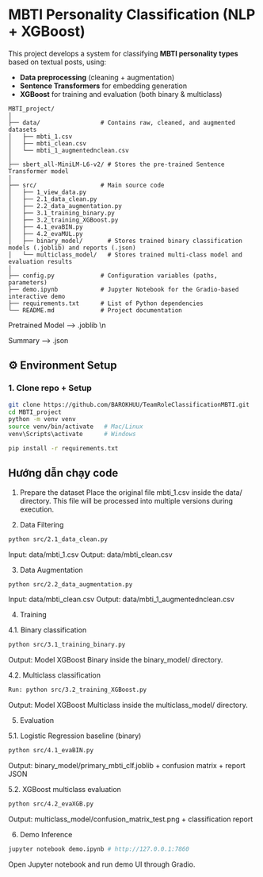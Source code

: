 # MBTI Personality Classification (NLP + XGBoost)

This project develops a system for classifying **MBTI personality types** based on textual posts, using:
- **Data preprocessing** (cleaning + augmentation)
- **Sentence Transformers** for embedding generation
- **XGBoost** for training and evaluation  (both binary & multiclass)
```
MBTI_project/
│
├── data/                 # Contains raw, cleaned, and augmented datasets
│   ├── mbti_1.csv
│   ├── mbti_clean.csv
│   └── mbti_1_augmentednclean.csv
│
├── sbert_all-MiniLM-L6-v2/ # Stores the pre-trained Sentence Transformer model
│
├── src/                  # Main source code
│   ├── 1_view_data.py
│   ├── 2.1_data_clean.py
│   ├── 2.2_data_augmentation.py
│   ├── 3.1_training_binary.py
│   ├── 3.2_training_XGBoost.py
│   ├── 4.1_evaBIN.py
│   ├── 4.2_evaMUL.py
│   ├── binary_model/       # Stores trained binary classification models (.joblib) and reports (.json)
│   └── multiclass_model/   # Stores trained multi-class model and evaluation results
│
├── config.py             # Configuration variables (paths, parameters)
├── demo.ipynb            # Jupyter Notebook for the Gradio-based interactive demo
├── requirements.txt      # List of Python dependencies
└── README.md             # Project documentation
```

Pretrained Model --> .joblib \n

Summary --> .json


## ⚙️ Environment Setup

### 1. Clone repo + Setup
```bash
git clone https://github.com/BAROKHUU/TeamRoleClassificationMBTI.git
cd MBTI_project
python -m venv venv
source venv/bin/activate   # Mac/Linux
venv\Scripts\activate      # Windows

pip install -r requirements.txt
```
## Hướng dẫn chạy code
1. Prepare the dataset
Place the original file mbti_1.csv inside the data/ directory.
This file will be processed into multiple versions during execution.


2. Data Filtering
```bash
python src/2.1_data_clean.py
```
Input: data/mbti_1.csv
Output: data/mbti_clean.csv


3. Data Augmentation
```bash
python src/2.2_data_augmentation.py
```
Input: data/mbti_clean.csv
Output: data/mbti_1_augmentednclean.csv


4. Training

4.1. Binary classification
```bash
python src/3.1_training_binary.py
```
Output: Model XGBoost Binary inside the binary_model/ directory.

4.2. Multiclass classification 
```bash
Run: python src/3.2_training_XGBoost.py
```
Output: Model XGBoost Multiclass inside the multiclass_model/ directory.


5. Evaluation

5.1. Logistic Regression baseline (binary)
```bash
python src/4.1_evaBIN.py
```
Output: binary_model/primary_mbti_clf.joblib + confusion matrix + report JSON

5.2. XGBoost multiclass evaluation
```bash
python src/4.2_evaXGB.py
```
Output: multiclass_model/confusion_matrix_test.png + classification report


6. Demo Inference
```bash
jupyter notebook demo.ipynb # http://127.0.0.1:7860
```
Open Jupyter notebook and run demo UI through Gradio.